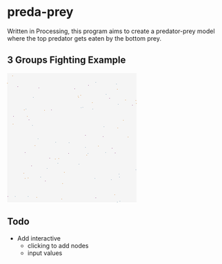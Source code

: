 # preda-prey
Written in Processing, this program aims to create a predator-prey model where the top predator gets eaten by the bottom prey.

## 3 Groups Fighting Example
![](/out/example.gif)

## Todo
- Add interactive
	+ clicking to add nodes
	+ input values